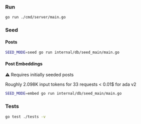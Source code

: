 ### Run

```bash
go run ./cmd/server/main.go
```

### Seed

#### Posts

```bash
SEED_MODE=seed go run internal/db/seed_main/main.go
```

#### Post Embeddings  
⚠️ Requires initially seeded posts

Roughly 2.098K input tokens for 33 requests < 0.01$ for ada v2

```bash
SEED_MODE=embed go run internal/db/seed_main/main.go
```

### Tests

```bash
go test ./tests -v
```
